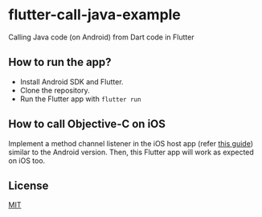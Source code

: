 # flutter-call-java-example
Calling Java code (on Android) from Dart code in Flutter

## How to run the app?

- Install Android SDK and Flutter.
- Clone the repository.
- Run the Flutter app with `flutter run`

## How to call Objective-C on iOS
Implement a method channel listener in the iOS host app (refer [this guide](https://docs.flutter.dev/development/platform-integration/platform-channels?tab=type-mappings-kotlin-tab#step-4-add-an-ios-platform-specific-implementation)) similar to the Android version. Then, this Flutter app will work as expected on iOS too.

## License
[MIT](LICENSE)
